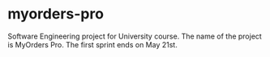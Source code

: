 # myorders-pro
Software Engineering project for University course. The name of the project is MyOrders Pro. The first sprint ends on May 21st.
